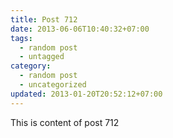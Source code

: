 ```yaml
---
title: Post 712
date: 2013-06-06T10:40:32+07:00
tags:
  - random post
  - untagged
category:
  - random post
  - uncategorized
updated: 2013-01-20T20:52:12+07:00
---
```

This is content of post 712